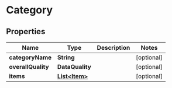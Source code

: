 

# Category


## Properties

| Name | Type | Description | Notes |
|------------ | ------------- | ------------- | -------------|
|**categoryName** | **String** |  |  [optional] |
|**overallQuality** | **DataQuality** |  |  [optional] |
|**items** | [**List&lt;Item&gt;**](Item.md) |  |  [optional] |



